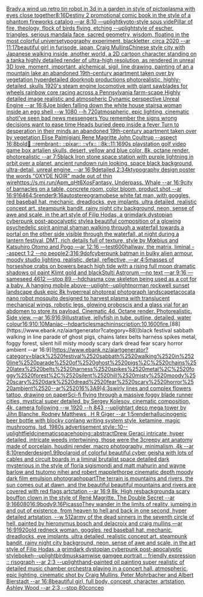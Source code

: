 [Brady,](https://www.ebank.nz/aiartgenerator?category=Brady%2C)[a wind up retro tin robot  in 3d in a garden in style of pictoplasma with eyes close together](https://www.ebank.nz/aiartgenerator?category=a%2520wind%2520up%2520retro%2520tin%2520robot%2520%2520in%25203d%2520in%2520a%2520garden%2520in%2520style%2520of%2520pictoplasma%2520with%2520eyes%2520close%2520together)[8:16](https://www.ebank.nz/aiartgenerator?category=8%3A16)[Destiny 2 promotional comic book in the style of a phantom fireworks catalog —ar 8:10 —uplight](https://www.ebank.nz/aiartgenerator?category=Destiny%25202%2520promotional%2520comic%2520book%2520in%2520the%2520style%2520of%2520a%2520phantom%2520fireworks%2520catalog%2520%E2%80%94ar%25208%3A10%2520%E2%80%94uplight)[kyoto-style sous vide](https://www.ebank.nz/aiartgenerator?category=kyoto-style%2520sous%2520vide)[Pillar of fire, theology, flock of birds flying, etching --uplight](https://www.ebank.nz/aiartgenerator?category=Pillar%2520of%2520fire%2C%2520theology%2C%2520flock%2520of%2520birds%2520flying%2C%2520etching%2520--uplight)[style of escher, triangles, serious mandala face, sacred geometry, wisdom, floating in the most colorful universe](https://www.ebank.nz/aiartgenerator?category=style%2520of%2520escher%2C%2520triangles%2C%2520serious%2520mandala%2520face%2C%2520sacred%2520geometry%2C%2520wisdom%2C%2520floating%2520in%2520the%2520most%2520colorful%2520universe)[typography experiment, blackletter, circa 2020 --ar 11:17](https://www.ebank.nz/aiartgenerator?category=typography%2520experiment%2C%2520blackletter%2C%2520circa%25202020%2520--ar%252011%3A17)[beautiful girl in furisode, japan, Craig Mullins](https://www.ebank.nz/aiartgenerator?category=beautiful%2520girl%2520in%2520furisode%2C%2520japan%2C%2520Craig%2520Mullins)[Chinese style city with Japanese walking inside, another world, a 2D cartoon character standing on a tank](https://www.ebank.nz/aiartgenerator?category=Chinese%2520style%2520city%2520with%2520Japanese%2520walking%2520inside%2C%2520another%2520world%2C%2520a%25202D%2520cartoon%2520character%2520standing%2520on%2520a%2520tank)[a highly detailed render of ultra-high resolution, as rendered in unreal 3D love, moment, important, alchemical, sigil, line drawing, painting of an a mountain lake an abandoned 19th-century apartment taken over by vegetation hyperdetailed doorknob productions photorealistic, highly-detailed, skulls 1920's steam engine locomotive with giant sawblades for wheels rainbow core racing across a Pennsylvania farm-scape Highly detailed image realistic and atmospheric Dynamic perspective Unreal Engine --ar 16:8](https://www.ebank.nz/aiartgenerator?category=a%2520highly%2520detailed%2520render%2520of%2520ultra-high%2520resolution%2C%2520as%2520rendered%2520in%2520unreal%25203D%2520love%2C%2520moment%2C%2520important%2C%2520alchemical%2C%2520sigil%2C%2520line%2520drawing%2C%2520painting%2520of%2520an%2520a%2520mountain%2520lake%2520an%2520abandoned%252019th-century%2520apartment%2520taken%2520over%2520by%2520vegetation%2520hyperdetailed%2520doorknob%2520productions%2520photorealistic%2C%2520highly-detailed%2C%2520skulls%25201920%27s%2520steam%2520engine%2520locomotive%2520with%2520giant%2520sawblades%2520for%2520wheels%2520rainbow%2520core%2520racing%2520across%2520a%2520Pennsylvania%2520farm-scape%2520Highly%2520detailed%2520image%2520realistic%2520and%2520atmospheric%2520Dynamic%2520perspective%2520Unreal%2520Engine%2520--ar%252016%3A8)[Joe biden falling down the white house stairs](https://www.ebank.nz/aiartgenerator?category=Joe%2520biden%2520falling%2520down%2520the%2520white%2520house%2520stairs)[a woman inside an egg shell --w 1080 --h 720](https://www.ebank.nz/aiartgenerator?category=a%2520woman%2520inside%2520an%2520egg%2520shell%2520--w%25201080%2520--h%2520720)[atmospheric, epic lighting, cinematic shotI've seen bad news messengers  You remember the signs wrong decisions  want to ease time Heads buried deep inside a fever Turn to desperation in their minds an abandoned 19th-century apartment taken over by vegetation Elise Palmigiani Rene Magritte John Coultrup --aspect 16:8](https://www.ebank.nz/aiartgenerator?category=atmospheric%2C%2520epic%2520lighting%2C%2520cinematic%2520shotI%27ve%2520seen%2520bad%2520news%2520messengers%2520%2520You%2520remember%2520the%2520signs%2520wrong%2520decisions%2520%2520want%2520to%2520ease%2520time%2520Heads%2520buried%2520deep%2520inside%2520a%2520fever%2520Turn%2520to%2520desperation%2520in%2520their%2520minds%2520an%2520abandoned%252019th-century%2520apartment%2520taken%2520over%2520by%2520vegetation%2520Elise%2520Palmigiani%2520Rene%2520Magritte%2520John%2520Coultrup%2520--aspect%252016%3A8)[bold](https://www.ebank.nz/aiartgenerator?category=bold)[🍉  ::rembrant:: ::pixar:: ::vfx:: ::8k::](https://www.ebank.nz/aiartgenerator?category=%F0%9F%8D%89%2520%2520%3A%3Arembrant%3A%3A%2520%3A%3Apixar%3A%3A%2520%3A%3Avfx%3A%3A%2520%3A%3A8k%3A%3A)[11:16](https://www.ebank.nz/aiartgenerator?category=11%3A16)[90s playstation golf video game box art](https://www.ebank.nz/aiartgenerator?category=90s%2520playstation%2520golf%2520video%2520game%2520box%2520art)[alien skulls, desert, yellow and blue color, 8k, octane render, photorealistic --ar 7:5](https://www.ebank.nz/aiartgenerator?category=alien%2520skulls%2C%2520desert%2C%2520yellow%2520and%2520blue%2520color%2C%25208k%2C%2520octane%2520render%2C%2520photorealistic%2520--ar%25207%3A5)[black Iron stone space station with purple lightning in orbit over a planet, ancient rundown ruin looking, space black background, ultra-detail, unreal engine, --ar 16:9](https://www.ebank.nz/aiartgenerator?category=black%2520Iron%2520stone%2520space%2520station%2520with%2520purple%2520lightning%2520in%2520orbit%2520over%2520a%2520planet%2C%2520ancient%2520rundown%2520ruin%2520looking%2C%2520space%2520black%2520background%2C%2520ultra-detail%2C%2520unreal%2520engine%2C%2520--ar%252016%3A9)[detailed,](https://www.ebank.nz/aiartgenerator?category=detailed%2C)[2:3](https://www.ebank.nz/aiartgenerator?category=2%3A3)[4k](https://www.ebank.nz/aiartgenerator?category=4k)[typography design poster the words "OXYDE NOIR" made out of thin wire](https://www.ebank.nz/aiartgenerator?category=typography%2520design%2520poster%2520the%2520words%2520%22OXYDE%2520NOIR%22%2520made%2520out%2520of%2520thin%2520wire)[<https://s.mj.run/Apm_qHt6Xos>](https://www.ebank.nz/aiartgenerator?category=%3Chttps%3A//s.mj.run/Apm_qHt6Xos%3E)[Fantasy. Underpass. Whale --ar 16:9](https://www.ebank.nz/aiartgenerator?category=Fantasy.%2520Underpass.%2520Whale%2520--ar%252016%3A9)[city of barnacles on a table, concrete room, color bloom, product shot --ar 16:9](https://www.ebank.nz/aiartgenerator?category=city%2520of%2520barnacles%2520on%2520a%2520table%2C%2520concrete%2520room%2C%2520color%2520bloom%2C%2520product%2520shot%2520--ar%252016%3A9)[1646](https://www.ebank.nz/aiartgenerator?category=1646)[4:5](https://www.ebank.nz/aiartgenerator?category=4%3A5)[render](https://www.ebank.nz/aiartgenerator?category=render)[9:16](https://www.ebank.nz/aiartgenerator?category=9%3A16)[autostereogram](https://www.ebank.nz/aiartgenerator?category=autostereogram)[obese white fat man, with goggles, red baseball hat, mechanic, dreadlocks, eye implants, ultra detailed, realistic concept art. steampunk bandit, rainy night city background, neon, sense of awe and scale, in the art style of Filip Hodas, a grimdark dystopian cyberpunk post-apocalyptic style](https://www.ebank.nz/aiartgenerator?category=obese%2520white%2520fat%2520man%2C%2520with%2520goggles%2C%2520red%2520baseball%2520hat%2C%2520mechanic%2C%2520dreadlocks%2C%2520eye%2520implants%2C%2520ultra%2520detailed%2C%2520realistic%2520concept%2520art.%2520steampunk%2520bandit%2C%2520rainy%2520night%2520city%2520background%2C%2520neon%2C%2520sense%2520of%2520awe%2520and%2520scale%2C%2520in%2520the%2520art%2520style%2520of%2520Filip%2520Hodas%2C%2520a%2520grimdark%2520dystopian%2520cyberpunk%2520post-apocalyptic%2520style)[a beautiful composition of a glowing psychedelic spirit animal shaman walking through a waterfall towards a portal on the other side visible through the waterfall, at night during a lantern festival, DMT,  rich details full of texture, style by Mœbius and Katsuhiro Otomo and Pogo —ar 12:16 —test](https://www.ebank.nz/aiartgenerator?category=a%2520beautiful%2520composition%2520of%2520a%2520glowing%2520psychedelic%2520spirit%2520animal%2520shaman%2520walking%2520through%2520a%2520waterfall%2520towards%2520a%2520portal%2520on%2520the%2520other%2520side%2520visible%2520through%2520the%2520waterfall%2C%2520at%2520night%2520during%2520a%2520lantern%2520festival%2C%2520DMT%2C%2520%2520rich%2520details%2520full%2520of%2520texture%2C%2520style%2520by%2520M%C5%93bius%2520and%2520Katsuhiro%2520Otomo%2520and%2520Pogo%2520%E2%80%94ar%252012%3A16%2520%E2%80%94test)[600](https://www.ebank.nz/aiartgenerator?category=600)[hallway, the matrix, liminal --aspect 1:2 --no people](https://www.ebank.nz/aiartgenerator?category=hallway%2C%2520the%2520matrix%2C%2520liminal%2520--aspect%25201%3A2%2520--no%2520people)[2:3](https://www.ebank.nz/aiartgenerator?category=2%3A3)[16:9](https://www.ebank.nz/aiartgenerator?category=16%3A9)[dof](https://www.ebank.nz/aiartgenerator?category=dof)[cyberpunk batman in bulky alien armour, moody studio lighting, realistic, detail, reflective, —ar 4:5](https://www.ebank.nz/aiartgenerator?category=cyberpunk%2520batman%2520in%2520bulky%2520alien%2520armour%2C%2520moody%2520studio%2520lighting%2C%2520realistic%2C%2520detail%2C%2520reflective%2C%2520%E2%80%94ar%25204%3A5)[masses of horseshoe crabs on bowers beach high tide with a rising full moon dramatic shadows oil paint Klimt gold and black](https://www.ebank.nz/aiartgenerator?category=masses%2520of%2520horseshoe%2520crabs%2520on%2520bowers%2520beach%2520high%2520tide%2520with%2520a%2520rising%2520full%2520moon%2520dramatic%2520shadows%2520oil%2520paint%2520Klimt%2520gold%2520and%2520black)[Stulti Astrorum —no text —ar 9:16 —sameseed 4612 —stop 89 --hd](https://www.ebank.nz/aiartgenerator?category=Stulti%2520Astrorum%2520%E2%80%94no%2520text%2520%E2%80%94ar%25209%3A16%2520%E2%80%94sameseed%25204612%2520%E2%80%94stop%252089%2520--hd)[chasm](https://www.ebank.nz/aiartgenerator?category=chasm)[a cow skeleton being used as a cot for a baby. A hanging mobile above](https://www.ebank.nz/aiartgenerator?category=a%2520cow%2520skeleton%2520being%2520used%2520as%2520a%2520cot%2520for%2520a%2520baby.%2520A%2520hanging%2520mobile%2520above)[--uplight](https://www.ebank.nz/aiartgenerator?category=--uplight)[--uplight](https://www.ebank.nz/aiartgenerator?category=--uplight)[norman rockwell sunset landscape dusk epic 8k hyperreal photoreal photograph landscape](https://www.ebank.nz/aiartgenerator?category=norman%2520rockwell%2520sunset%2520landscape%2520dusk%2520epic%25208k%2520hyperreal%2520photoreal%2520photograph%2520landscape)[tacocat](https://www.ebank.nz/aiartgenerator?category=tacocat)[a nano robot mosquito designed to harvest plasma with translucent mechanical wings, robotic legs, glowing proboscis and a glass vial for an abdomen to store its payload. Cinematic 4d. Octane render. Photorealistic. Side view. —ar 16:9](https://www.ebank.nz/aiartgenerator?category=a%2520nano%2520robot%2520mosquito%2520designed%2520to%2520harvest%2520plasma%2520with%2520translucent%2520mechanical%2520wings%2C%2520robotic%2520legs%2C%2520glowing%2520proboscis%2520and%2520a%2520glass%2520vial%2520for%2520an%2520abdomen%2520to%2520store%2520its%2520payload.%2520Cinematic%25204d.%2520Octane%2520render.%2520Photorealistic.%2520Side%2520view.%2520%E2%80%94ar%252016%3A9)[16:9](https://www.ebank.nz/aiartgenerator?category=16%3A9)[illustrative, jellyfish in tube, outline, detailed, water colour](https://www.ebank.nz/aiartgenerator?category=illustrative%2C%2520jellyfish%2520in%2520tube%2C%2520outline%2C%2520detailed%2C%2520water%2520colour)[16:9](https://www.ebank.nz/aiartgenerator?category=16%3A9)[10:10](https://www.ebank.nz/aiartgenerator?category=10%3A10)[Maniac](https://www.ebank.nz/aiartgenerator?category=Maniac)[--hd](https://www.ebank.nz/aiartgenerator?category=--hd)[particles](https://www.ebank.nz/aiartgenerator?category=particles)[machin](https://www.ebank.nz/aiartgenerator?category=machin)[inscription:10,](https://www.ebank.nz/aiartgenerator?category=inscription%3A10%2C)[1600](https://www.ebank.nz/aiartgenerator?category=1600)[fire.](https://www.ebank.nz/aiartgenerator?category=fire.)[88](https://www.ebank.nz/aiartgenerator?category=88)[black festival sabbath walking in line parade of ghost pigs, chains latex belts harness spikes metal, foggy forest, silent hill misty moody scary dark dread fear scary horror ambient --ar 16:9](https://www.ebank.nz/aiartgenerator?category=black%2520festival%2520sabbath%2520walking%2520in%2520line%2520parade%2520of%2520ghost%2520pigs%2C%2520chains%2520latex%2520belts%2520harness%2520spikes%2520metal%2C%2520foggy%2520forest%2C%2520silent%2520hill%2520misty%2520moody%2520scary%2520dark%2520dread%2520fear%2520scary%2520horror%2520ambient%2520--ar%252016%3A9)[4:3](https://www.ebank.nz/aiartgenerator?category=4%3A3)[swirly lines and complex flowers tattoo, drawing on paper](https://www.ebank.nz/aiartgenerator?category=swirly%2520lines%2520and%2520complex%2520flowers%2520tattoo%2C%2520drawing%2520on%2520paper)[Sci-fi flying through a massive foggy blade runner cities, mystical super detailed, by Sergey Kolesov, cinematic composition, 4k, camera following --w 1920 --h 843 --uplight](https://www.ebank.nz/aiartgenerator?category=Sci-fi%2520flying%2520through%2520a%2520massive%2520foggy%2520blade%2520runner%2520cities%2C%2520mystical%2520super%2520detailed%2C%2520by%2520Sergey%2520Kolesov%2C%2520cinematic%2520composition%2C%25204k%2C%2520camera%2520following%2520--w%25201920%2520--h%2520843%2520--uplight)[art deco mega tower by Jihn Blanche, Rodney Matthews , H R Giger --ar 1:5](https://www.ebank.nz/aiartgenerator?category=art%2520deco%2520mega%2520tower%2520by%2520Jihn%2520Blanche%2C%2520Rodney%2520Matthews%2520%2C%2520H%2520R%2520Giger%2520--ar%25201%3A5)[render](https://www.ebank.nz/aiartgenerator?category=render)[hallucinogenic beer bottle with blocky conlang writing system style, ketamine, magic mushrooms, lsd, 1980s advertisement style::10](https://www.ebank.nz/aiartgenerator?category=hallucinogenic%2520beer%2520bottle%2520with%2520blocky%2520conlang%2520writing%2520system%2520style%2C%2520ketamine%2C%2520magic%2520mushrooms%2C%2520lsd%2C%25201980s%2520advertisement%2520style%3A%3A10)[--uplight](https://www.ebank.nz/aiartgenerator?category=--uplight)[field](https://www.ebank.nz/aiartgenerator?category=field)[cinematic](https://www.ebank.nz/aiartgenerator?category=cinematic)[space](https://www.ebank.nz/aiartgenerator?category=space)[hoping::abstract](https://www.ebank.nz/aiartgenerator?category=hoping%3A%3Aabstract)[Drew Geraci intricate, hyper detailed, intricate weeds intertwining, those were the 3](https://www.ebank.nz/aiartgenerator?category=Drew%2520Geraci%2520intricate%2C%2520hyper%2520detailed%2C%2520intricate%2520weeds%2520intertwining%2C%2520those%2520were%2520the%25203)[creepy ant anatomy made of porcelain, houdini render, macro photography,  minimalism, 4k --ar 8:10](https://www.ebank.nz/aiartgenerator?category=creepy%2520ant%2520anatomy%2520made%2520of%2520porcelain%2C%2520houdini%2520render%2C%2520macro%2520photography%2C%2520%2520minimalism%2C%25204k%2520--ar%25208%3A10)[render](https://www.ebank.nz/aiartgenerator?category=render)[design](https://www.ebank.nz/aiartgenerator?category=design)[1.99](https://www.ebank.nz/aiartgenerator?category=1.99)[polaroid of colorful beautiful cyber geisha with lots of cables and circuit boards in a liminal brutalist space detailed dark mysterious in the style of floria sigismondi and matt mahurin and wayne barlow and tsutomo nihei and robert mapplethorpe cinematic depth moody dark film emulsion photograph](https://www.ebank.nz/aiartgenerator?category=polaroid%2520of%2520colorful%2520beautiful%2520cyber%2520geisha%2520with%2520lots%2520of%2520cables%2520and%2520circuit%2520boards%2520in%2520a%2520liminal%2520brutalist%2520space%2520detailed%2520dark%2520mysterious%2520in%2520the%2520style%2520of%2520floria%2520sigismondi%2520and%2520matt%2520mahurin%2520and%2520wayne%2520barlow%2520and%2520tsutomo%2520nihei%2520and%2520robert%2520mapplethorpe%2520cinematic%2520depth%2520moody%2520dark%2520film%2520emulsion%2520photograph)[opart](https://www.ebank.nz/aiartgenerator?category=opart)[The terrain is mountains and rivers, the sun comes out at dawn, and the beautiful beautiful mountains and rivers are covered with red flags,artctation,--ar 16:9,8k, High res](https://www.ebank.nz/aiartgenerator?category=The%2520terrain%2520is%2520mountains%2520and%2520rivers%2C%2520the%2520sun%2520comes%2520out%2520at%2520dawn%2C%2520and%2520the%2520beautiful%2520beautiful%2520mountains%2520and%2520rivers%2520are%2520covered%2520with%2520red%2520flags%2Cartctation%2C--ar%252016%3A9%2C8k%2C%2520High%2520res)[background](https://www.ebank.nz/aiartgenerator?category=background)[a scary bouffon clown in the style of René Magritte. The Double Secret --ar 9:16](https://www.ebank.nz/aiartgenerator?category=a%2520scary%2520bouffon%2520clown%2520in%2520the%2520style%2520of%2520Ren%C3%A9%2520Magritte.%2520The%2520Double%2520Secret%2520--ar%25209%3A16)[6080](https://www.ebank.nz/aiartgenerator?category=6080)[16:9](https://www.ebank.nz/aiartgenerator?category=16%3A9)[body](https://www.ebank.nz/aiartgenerator?category=body)[9:16](https://www.ebank.nz/aiartgenerator?category=9%3A16)[Picasso](https://www.ebank.nz/aiartgenerator?category=Picasso)[They wander in the limits of reality, jumping in and out of existence, from heaven to hell and back in one second,  hyper detailed artstation, --w 512](https://www.ebank.nz/aiartgenerator?category=They%2520wander%2520in%2520the%2520limits%2520of%2520reality%2C%2520jumping%2520in%2520and%2520out%2520of%2520existence%2C%2520from%2520heaven%2520to%2520hell%2520and%2520back%2520in%2520one%2520second%2C%2520%2520hyper%2520detailed%2520artstation%2C%2520--w%2520512)[army of the dead sinners in the seventh circle of hell, painted by hieronymus bosch and delacroix and craig mullins —ar 16:9](https://www.ebank.nz/aiartgenerator?category=army%2520of%2520the%2520dead%2520sinners%2520in%2520the%2520seventh%2520circle%2520of%2520hell%2C%2520painted%2520by%2520hieronymus%2520bosch%2520and%2520delacroix%2520and%2520craig%2520mullins%2520%E2%80%94ar%252016%3A9)[1920](https://www.ebank.nz/aiartgenerator?category=1920)[old redneck woman, goggles, red baseball hat, mechanic, dreadlocks, eye implants, ultra detailed, realistic concept art. steampunk bandit, rainy night city background, neon, sense of awe and scale, in the art style of Filip Hodas, a grimdark dystopian cyberpunk post-apocalyptic style](https://www.ebank.nz/aiartgenerator?category=old%2520redneck%2520woman%2C%2520goggles%2C%2520red%2520baseball%2520hat%2C%2520mechanic%2C%2520dreadlocks%2C%2520eye%2520implants%2C%2520ultra%2520detailed%2C%2520realistic%2520concept%2520art.%2520steampunk%2520bandit%2C%2520rainy%2520night%2520city%2520background%2C%2520neon%2C%2520sense%2520of%2520awe%2520and%2520scale%2C%2520in%2520the%2520art%2520style%2520of%2520Filip%2520Hodas%2C%2520a%2520grimdark%2520dystopian%2520cyberpunk%2520post-apocalyptic%2520style)[bokeh](https://www.ebank.nz/aiartgenerator?category=bokeh)[--uplight](https://www.ebank.nz/aiartgenerator?category=--uplight)[bird](https://www.ebank.nz/aiartgenerator?category=bird)[musk](https://www.ebank.nz/aiartgenerator?category=musk)[samwise gamgee portrait :: friendly expression :: risograph --ar 2:3 --uplight](https://www.ebank.nz/aiartgenerator?category=samwise%2520gamgee%2520portrait%2520%3A%3A%2520friendly%2520expression%2520%3A%3A%2520risograph%2520--ar%25202%3A3%2520--uplight)[hand-painted oil painting super realistic of detailed music chamber orchestra playing in a concert hall, atmospheric, epic lighting, cinematic shot by Craig Mullins, Peter Mohrbacher and Albert Bierstadt --ar 16:8](https://www.ebank.nz/aiartgenerator?category=hand-painted%2520oil%2520painting%2520super%2520realistic%2520of%2520detailed%2520music%2520chamber%2520orchestra%2520playing%2520in%2520a%2520concert%2520hall%2C%2520atmospheric%2C%2520epic%2520lighting%2C%2520cinematic%2520shot%2520by%2520Craig%2520Mullins%2C%2520Peter%2520Mohrbacher%2520and%2520Albert%2520Bierstadt%2520--ar%252016%3A8)[beautiful girl, full body, concept, character, artstation, Ashley Wood --ar 2:3 --stop 80](https://www.ebank.nz/aiartgenerator?category=beautiful%2520girl%2C%2520full%2520body%2C%2520concept%2C%2520character%2C%2520artstation%2C%2520Ashley%2520Wood%2520--ar%25202%3A3%2520--stop%252080)[conceo](https://www.ebank.nz/aiartgenerator?category=conceo)